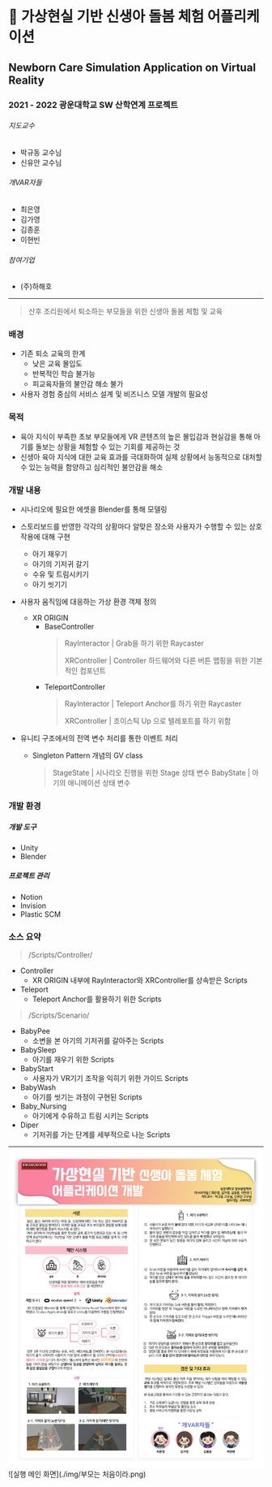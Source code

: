 # 👶 가상현실 기반 신생아 돌봄 체험 어플리케이션

## Newborn Care Simulation Application on Virtual Reality

### 2021 - 2022 광운대학교 SW 산학연계 프로젝트
###### 지도교수
- 박규동 교수님
- 신유안 교수님
###### 개VAR자들
- 최은영
- 김가영
- 김종훈
- 이현빈
###### 참여기업
- (주)하해호
---

> 산후 조리원에서 퇴소하는 부모들을 위한 신생아 돌봄 체험 및 교육

### 배경
- 기존 퇴소 교육의 한계
  + 낮은 교육 몰입도
  + 반복적인 학습 불가능
  + 피교육자들의 불안감 해소 불가
- 사용자 경험 중심의 서비스 설계 및 비즈니스 모델 개발의 필요성

### 목적
- 육아 지식이 부족한 초보 부모들에게 VR 콘텐츠의 높은 몰입감과 현실감을 통해 아기를 돌보는 상황을 체험할 수 있는 기회를 제공하는 것
- 신생아 육아 지식에 대한 교육 효과를 극대화하여 실제 상황에서 능동적으로 대처할 수 있는 능력을 함양하고 심리적인 불안감을 해소

### 개발 내용
- 시나리오에 필요한 에셋을 Blender를 통해 모델링
- 스토리보드를 반영한 각각의 상황마다 알맞은 장소와 사용자가 수행할 수 있는 상호작용에 대해 구현
  + 아기 재우기
  + 아기의 기저귀 갈기
  + 수유 및 트림시키기
  + 아기 씻기기

- 사용자 움직임에 대응하는 가상 환경 객체 정의
  - XR ORIGIN
    - BaseController
        > RayInteractor | Grab을 하기 위한 Raycaster
        >
        > XRController | Controller 하드웨어와 다른 버튼 맵핑을 위한 기본적인 컴포넌트
        >
    - TeleportController
        > RayInteractor | Teleport Anchor를 하기 위한 Raycaster
        > 
        > XRController | 조이스틱 Up 으로 텔레포트를 하기 위함
        >
- 유니티 구조에서의 전역 변수 처리를 통한 이벤트 처리
  - Singleton Pattern 개념의 GV class
    > StageState | 시나리오 진행을 위한 Stage 상태 변수
    > BabyState | 아기의 애니메이션 상태 변수

### 개발 환경

##### 개발 도구
- Unity
- Blender

##### 프로젝트 관리
- Notion
- Invision
- Plastic SCM

### 소스 요약
> /Scripts/Controller/
- Controller
  - XR ORIGIN 내부에 RayInteractor와 XRController를 상속받은 Scripts
- Teleport
  - Teleport Anchor를 활용하기 위한 Scripts

> /Scripts/Scenario/
- BabyPee
  - 소변을 본 아기의 기저귀를 갈아주는 Scripts
- BabySleep
  - 아기를 재우기 위한 Scripts
- BabyStart
  - 사용자가 VR기기 조작을 익히기 위한 가이드 Scripts
- BabyWash
  - 아기를 씻기는 과정이 구현된 Scripts
- Baby_Nursing
  - 아기에게 수유하고 트림 시키는 Scripts
- Diper
  - 기저귀를 가는 단계를 세부적으로 나눈 Scripts
  
 ---
 
 ![포스터 이미지](./IMG_5435.JPG)
 ![실행 메인 화면](./img/부모는 처음이라.png)
